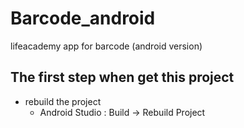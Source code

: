 # Barcode_android
lifeacademy app for barcode (android version)

## The first step when get this project
- rebuild the project 
  - Android Studio : Build -> Rebuild Project 
